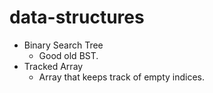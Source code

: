 # data-structures
- Binary Search Tree
	- Good old BST.
- Tracked Array
	- Array that keeps track of empty indices.
